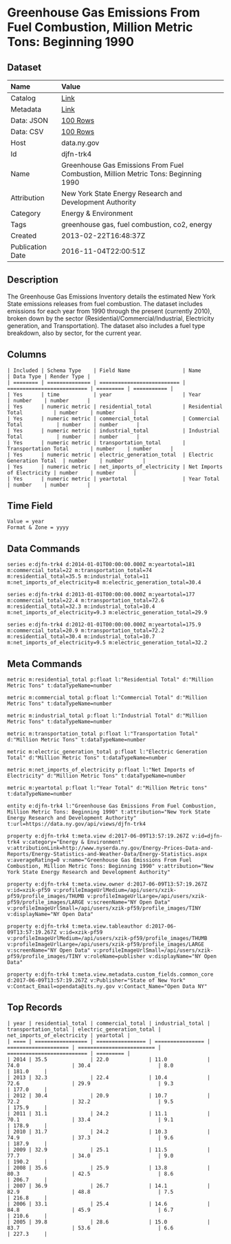 # Greenhouse Gas Emissions From Fuel Combustion, Million Metric Tons: Beginning 1990

## Dataset

| Name | Value |
| :--- | :---- |
| Catalog | [Link](https://catalog.data.gov/dataset/greenhouse-gas-emissions-from-fuel-combustion-million-metric-tons-beginning-1990) |
| Metadata | [Link](https://data.ny.gov/api/views/djfn-trk4) |
| Data: JSON | [100 Rows](https://data.ny.gov/api/views/djfn-trk4/rows.json?max_rows=100) |
| Data: CSV | [100 Rows](https://data.ny.gov/api/views/djfn-trk4/rows.csv?max_rows=100) |
| Host | data.ny.gov |
| Id | djfn-trk4 |
| Name | Greenhouse Gas Emissions From Fuel Combustion, Million Metric Tons: Beginning 1990 |
| Attribution | New York State Energy Research and Development Authority |
| Category | Energy & Environment |
| Tags | greenhouse gas, fuel combustion, co2, energy |
| Created | 2013-02-22T16:48:37Z |
| Publication Date | 2016-11-04T22:00:51Z |

## Description

The Greenhouse Gas Emissions Inventory details the estimated New York State emissions releases from fuel combustion.  The dataset includes emissions for each year from 1990 through the present (currently 2010), broken down by the sector (Residential/Commercial/Industrial, Electricity generation, and Transportation).  The dataset also includes a fuel type breakdown, also by sector, for the current year.

## Columns

```ls
| Included | Schema Type    | Field Name                 | Name                       | Data Type | Render Type |
| ======== | ============== | ========================== | ========================== | ========= | =========== |
| Yes      | time           | year                       | Year                       | number    | number      |
| Yes      | numeric metric | residential_total          | Residential Total          | number    | number      |
| Yes      | numeric metric | commercial_total           | Commercial Total           | number    | number      |
| Yes      | numeric metric | industrial_total           | Industrial Total           | number    | number      |
| Yes      | numeric metric | transportation_total       | Transportation Total       | number    | number      |
| Yes      | numeric metric | electric_generation_total  | Electric Generation Total  | number    | number      |
| Yes      | numeric metric | net_imports_of_electricity | Net Imports of Electricity | number    | number      |
| Yes      | numeric metric | yeartotal                  | Year Total                 | number    | number      |
```

## Time Field

```ls
Value = year
Format & Zone = yyyy
```

## Data Commands

```ls
series e:djfn-trk4 d:2014-01-01T00:00:00.000Z m:yeartotal=181 m:commercial_total=22 m:transportation_total=74 m:residential_total=35.5 m:industrial_total=11 m:net_imports_of_electricity=8 m:electric_generation_total=30.4

series e:djfn-trk4 d:2013-01-01T00:00:00.000Z m:yeartotal=177 m:commercial_total=22.4 m:transportation_total=72.6 m:residential_total=32.3 m:industrial_total=10.4 m:net_imports_of_electricity=9.3 m:electric_generation_total=29.9

series e:djfn-trk4 d:2012-01-01T00:00:00.000Z m:yeartotal=175.9 m:commercial_total=20.9 m:transportation_total=72.2 m:residential_total=30.4 m:industrial_total=10.7 m:net_imports_of_electricity=9.5 m:electric_generation_total=32.2
```

## Meta Commands

```ls
metric m:residential_total p:float l:"Residential Total" d:"Million Metric Tons" t:dataTypeName=number

metric m:commercial_total p:float l:"Commercial Total" d:"Million Metric Tons" t:dataTypeName=number

metric m:industrial_total p:float l:"Industrial Total" d:"Million Metric Tons" t:dataTypeName=number

metric m:transportation_total p:float l:"Transportation Total" d:"Million Metric Tons" t:dataTypeName=number

metric m:electric_generation_total p:float l:"Electric Generation Total" d:"Million Metric Tons" t:dataTypeName=number

metric m:net_imports_of_electricity p:float l:"Net Imports of Electricity" d:"Million Metric Tons" t:dataTypeName=number

metric m:yeartotal p:float l:"Year Total" d:"Million Metric tons" t:dataTypeName=number

entity e:djfn-trk4 l:"Greenhouse Gas Emissions From Fuel Combustion, Million Metric Tons: Beginning 1990" t:attribution="New York State Energy Research and Development Authority" t:url=https://data.ny.gov/api/views/djfn-trk4

property e:djfn-trk4 t:meta.view d:2017-06-09T13:57:19.267Z v:id=djfn-trk4 v:category="Energy & Environment" v:attributionLink=http://www.nyserda.ny.gov/Energy-Prices-Data-and-Reports/Energy-Statistics-and-Weather-Data/Energy-Statistics.aspx v:averageRating=0 v:name="Greenhouse Gas Emissions From Fuel Combustion, Million Metric Tons: Beginning 1990" v:attribution="New York State Energy Research and Development Authority"

property e:djfn-trk4 t:meta.view.owner d:2017-06-09T13:57:19.267Z v:id=xzik-pf59 v:profileImageUrlMedium=/api/users/xzik-pf59/profile_images/THUMB v:profileImageUrlLarge=/api/users/xzik-pf59/profile_images/LARGE v:screenName="NY Open Data" v:profileImageUrlSmall=/api/users/xzik-pf59/profile_images/TINY v:displayName="NY Open Data"

property e:djfn-trk4 t:meta.view.tableauthor d:2017-06-09T13:57:19.267Z v:id=xzik-pf59 v:profileImageUrlMedium=/api/users/xzik-pf59/profile_images/THUMB v:profileImageUrlLarge=/api/users/xzik-pf59/profile_images/LARGE v:screenName="NY Open Data" v:profileImageUrlSmall=/api/users/xzik-pf59/profile_images/TINY v:roleName=publisher v:displayName="NY Open Data"

property e:djfn-trk4 t:meta.view.metadata.custom_fields.common_core d:2017-06-09T13:57:19.267Z v:Publisher="State of New York" v:Contact_Email=opendata@its.ny.gov v:Contact_Name="Open Data NY"
```

## Top Records

```ls
| year | residential_total | commercial_total | industrial_total | transportation_total | electric_generation_total | net_imports_of_electricity | yeartotal | 
| ==== | ================= | ================ | ================ | ==================== | ========================= | ========================== | ========= | 
| 2014 | 35.5              | 22.0             | 11.0             | 74.0                 | 30.4                      | 8.0                        | 181.0     | 
| 2013 | 32.3              | 22.4             | 10.4             | 72.6                 | 29.9                      | 9.3                        | 177.0     | 
| 2012 | 30.4              | 20.9             | 10.7             | 72.2                 | 32.2                      | 9.5                        | 175.9     | 
| 2011 | 31.1              | 24.2             | 11.1             | 70.1                 | 33.4                      | 9.1                        | 178.9     | 
| 2010 | 31.7              | 24.2             | 10.3             | 74.9                 | 37.3                      | 9.6                        | 187.9     | 
| 2009 | 32.9              | 25.1             | 11.5             | 77.7                 | 34.0                      | 9.0                        | 190.2     | 
| 2008 | 35.6              | 25.9             | 13.8             | 80.3                 | 42.5                      | 8.6                        | 206.7     | 
| 2007 | 36.9              | 26.7             | 14.1             | 82.9                 | 48.8                      | 7.5                        | 216.8     | 
| 2006 | 33.1              | 25.4             | 14.6             | 84.8                 | 45.9                      | 6.7                        | 210.6     | 
| 2005 | 39.8              | 28.6             | 15.0             | 83.7                 | 53.6                      | 6.6                        | 227.3     | 
```